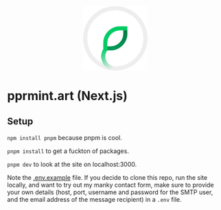 <p align="center">
    <img height="150" alt="My logo, which is a leaf inside of a circle." src="/public/assets/logo.svg">
</p>


# pprmint.art (Next.js)

## Setup

`npm install pnpm` because pnpm is cool.

`pnpm install` to get a fuckton of packages.

`pnpm dev` to look at the site on localhost:3000.

Note the [.env.example](.env.example) file. If you decide to clone this repo, run the site locally, and want to try out my manky contact form, make sure to provide your own details (host, port, username and password for the SMTP user, and the email address of the message recipient) in a `.env` file.
